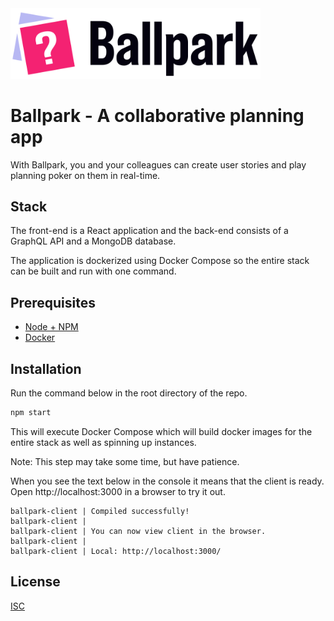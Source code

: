 <img src="ballpark.svg" width="400">

# Ballpark - A collaborative planning app

With Ballpark, you and your colleagues can create user stories and play planning poker on them in real-time.

## Stack

The front-end is a React application and the back-end consists of a GraphQL API and a MongoDB database.

The application is dockerized using Docker Compose so the entire stack can be built and run with one command.

## Prerequisites

- [Node + NPM](https://nodejs.org)
- [Docker](https://www.docker.com)

## Installation

Run the command below in the root directory of the repo.

```bash
npm start
```

This will execute Docker Compose which will build docker images for the entire stack as well as spinning up instances.

Note: This step may take some time, but have patience.

When you see the text below in the console it means that the client is ready. Open http://localhost:3000 in a browser to try it out.

```url
ballpark-client | Compiled successfully!
ballpark-client |
ballpark-client | You can now view client in the browser.
ballpark-client |
ballpark-client | Local: http://localhost:3000/
```

## License

[ISC](https://choosealicense.com/licenses/isc/)
